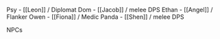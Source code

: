 Psy - [[Leon]] / Diplomat
Dom - [[Jacob]] / melee DPS 
Ethan - [[Angel]] / Flanker
Owen - [[Fiona]] / Medic
Panda - [[Shen]] / melee DPS 

NPCs
